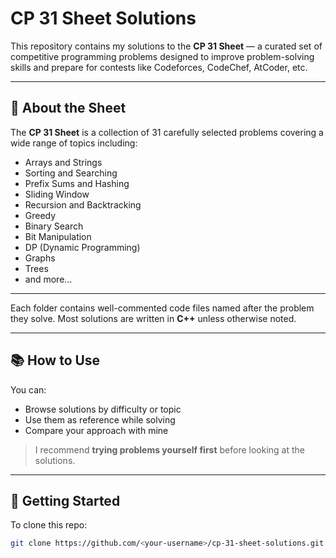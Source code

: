 # CP 31 Sheet Solutions

This repository contains my solutions to the **CP 31 Sheet** — a curated set of competitive programming problems designed to improve problem-solving skills and prepare for contests like Codeforces, CodeChef, AtCoder, etc.

---

## 📝 About the Sheet

The **CP 31 Sheet** is a collection of 31 carefully selected problems covering a wide range of topics including:

- Arrays and Strings
- Sorting and Searching
- Prefix Sums and Hashing
- Sliding Window
- Recursion and Backtracking
- Greedy
- Binary Search
- Bit Manipulation
- DP (Dynamic Programming)
- Graphs
- Trees
- and more...

---


Each folder contains well-commented code files named after the problem they solve. Most solutions are written in **C++** unless otherwise noted.

---

## 📚 How to Use

You can:

- Browse solutions by difficulty or topic
- Use them as reference while solving
- Compare your approach with mine

> I recommend **trying problems yourself first** before looking at the solutions.

---

## 🚀 Getting Started

To clone this repo:

```bash
git clone https://github.com/<your-username>/cp-31-sheet-solutions.git

